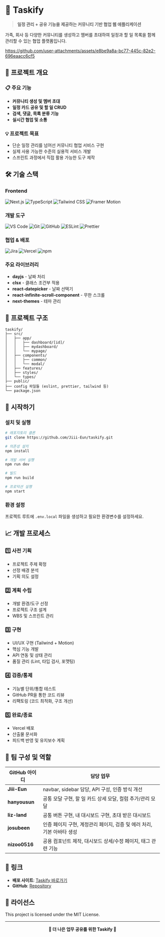 # 📅 Taskify

> **일정 관리 + 공유 기능을 제공하는 커뮤니티 기반 협업 웹 애플리케이션**

가족, 회사 등 다양한 커뮤니티를 생성하고 멤버를 초대하여 일정과 할 일 목록을 함께 관리할 수 있는 협업 플랫폼입니다.



https://github.com/user-attachments/assets/e8be9a8a-bc77-445c-82e2-696eaacc6cf5



## 🎯 프로젝트 개요

### 📋 주요 기능
- **커뮤니티 생성 및 멤버 초대**
- **일정 카드 공유 및 할 일 CRUD**
- **검색, 댓글, 목록 분류 기능**
- **실시간 협업 및 소통**

### 💡 프로젝트 목표
- 단순 일정 관리를 넘어선 커뮤니티 협업 서비스 구현
- 실제 사용 가능한 수준의 실용적 서비스 개발
- 스프린트 과정에서 직접 활용 가능한 도구 제작

## 🛠 기술 스택

### Frontend
![Next.js](https://img.shields.io/badge/Next.js-000000?style=for-the-badge&logo=next.js&logoColor=white)
![TypeScript](https://img.shields.io/badge/TypeScript-3178C6?style=for-the-badge&logo=typescript&logoColor=white)
![Tailwind CSS](https://img.shields.io/badge/Tailwind_CSS-38B2AC?style=for-the-badge&logo=tailwind-css&logoColor=white)
![Framer Motion](https://img.shields.io/badge/Framer_Motion-0055FF?style=for-the-badge&logo=framer&logoColor=white)

### 개발 도구
![VS Code](https://img.shields.io/badge/VS_Code-007ACC?style=for-the-badge&logo=visual-studio-code&logoColor=white)
![Git](https://img.shields.io/badge/Git-F05032?style=for-the-badge&logo=git&logoColor=white)
![GitHub](https://img.shields.io/badge/GitHub-181717?style=for-the-badge&logo=github&logoColor=white)
![ESLint](https://img.shields.io/badge/ESLint-4B32C3?style=for-the-badge&logo=eslint&logoColor=white)
![Prettier](https://img.shields.io/badge/Prettier-F7B93E?style=for-the-badge&logo=prettier&logoColor=black)

### 협업 & 배포
![Jira](https://img.shields.io/badge/Jira-0052CC?style=for-the-badge&logo=jira&logoColor=white)
![Vercel](https://img.shields.io/badge/Vercel-000000?style=for-the-badge&logo=vercel&logoColor=white)
![npm](https://img.shields.io/badge/npm-CB3837?style=for-the-badge&logo=npm&logoColor=white)

### 주요 라이브러리
- **dayjs** - 날짜 처리
- **clsx** - 클래스 조건부 적용
- **react-datepicker** - 날짜 선택기
- **react-infinite-scroll-component** - 무한 스크롤
- **next-themes** - 테마 관리

## 📁 프로젝트 구조

```
taskify/
├── src/
│   ├── app/
│   │   ├── dashboard/[id]/
│   │   ├── mydashboard/
│   │   └── mypage/
│   ├── components/
│   │   ├── common/
│   │   └── modal/
│   ├── features/
│   ├── styles/
│   └── types/
├── public/
├── config 파일들 (eslint, prettier, tailwind 등)
└── package.json
```

## 🚀 시작하기

### 설치 및 실행

```bash
# 레포지토리 클론
git clone https://github.com/Jiii-Eun/taskify.git

# 의존성 설치
npm install

# 개발 서버 실행
npm run dev

# 빌드
npm run build

# 프로덕션 실행
npm start
```

### 환경 설정
프로젝트 루트에 `.env.local` 파일을 생성하고 필요한 환경변수를 설정하세요.

## 📈 개발 프로세스

### 1️⃣ 사전 기획
- 프로젝트 주제 확정
- 선정 배경 분석
- 기획 의도 설정

### 2️⃣ 계획 수립
- 개발 환경/도구 선정
- 프로젝트 구조 설계
- WBS 및 스프린트 관리

### 3️⃣ 구현
- UI/UX 구현 (Tailwind + Motion)
- 핵심 기능 개발
- API 연동 및 상태 관리
- 품질 관리 (Lint, 타입 검사, 포맷팅)

### 4️⃣ 검증/통제
- 기능별 단위/통합 테스트
- GitHub PR을 통한 코드 리뷰
- 리팩토링 (코드 최적화, 구조 개선)

### 5️⃣ 완료/종료
- Vercel 배포
- 산출물 문서화
- 피드백 반영 및 유지보수 계획

## 👥 팀 구성 및 역할

| GitHub 아이디 | 담당 업무 |
|------|-----------|
| **Jiii-Eun** | navbar, sidebar 담당, API 구성, 인증 방식 개선 |
| **hanyousun** | 공통 모달 구현, 할 일 카드 상세 모달, 컬럼 추가/관리 모달 |
| **liz-land** | 공통 버튼 구현, 내 대시보드 구현, 초대 받은 대시보드 |
| **josubeen** | 인증 페이지 구현, 계정관리 페이지, 검증 및 에러 처리, 기본 아바타 생성 |
| **nizoo0516** | 공용 컴포넌트 제작, 대시보드 상세/수정 페이지, 태그 관련 기능 |

## 🔗 링크

- **배포 사이트**: [Taskify 바로가기](https://taskify-pi-coral.vercel.app/)
- **GitHub**: [Repository](https://github.com/Jiii-Eun/taskify.git)

## 📝 라이선스

This project is licensed under the MIT License.

---

<div align="center">
  <strong>🚀 더 나은 업무 공유를 위한 Taskify 🚀</strong>
</div>



